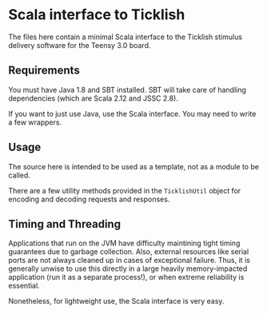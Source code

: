 # Scala interface to Ticklish

The files here contain a minimal Scala interface to the Ticklish stimulus
delivery software for the Teensy 3.0 board.

## Requirements

You must have Java 1.8 and SBT installed.  SBT will take care of handling
dependencies (which are Scala 2.12 and JSSC 2.8).

If you want to just use Java, use the Scala interface.  You may need to
write a few wrappers.

## Usage

The source here is intended to be used as a template, not as a module to
be called.

There are a few utility methods provided in the `TicklishUtil` object for
encoding and decoding requests and responses.

## Timing and Threading

Applications that run on the JVM have difficulty maintining tight timing
guarantees due to garbage collection.  Also, external resources like serial
ports are not always cleaned up in cases of exceptional failure.  Thus,
it is generally unwise to use this directly in a large heavily
memory-impacted application (run it as a separate process!), or when extreme
reliability is essential.

Nonetheless, for lightweight use, the Scala interface is very easy.
